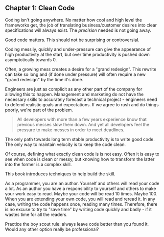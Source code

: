 ## Chapter 1: Clean Code

Coding isn't going anywhere. No matter how cool and high level the frameworks get, the job of translating business/customer desires into clear specifications will always exist. The *precision* needed is not going away.

Good code matters. This should not be surprising or controversial.

Coding messily, quickly and under-pressure can give the appearance of high productivity at the start, but over time productivity is pushed down asymptotically towards 0.

Often, a growing mess creates a desire for a "grand redesign". This rewrite can take so long and (if done under pressure) will often require a new "grand redesign" by the time it's done.

Engineers are just as complicit as any other part of the company for allowing this to happen. Management and marketing do not have the necessary skills to accurately forecast a technical project - engineers need to defend realistic goals and expectations. If we agree to rush and do things poorly, we're part of the problem.

> All developers with more than a few years experience know that previous messes slow them down. And yet all developers feel the pressure to make messes in order to meet deadlines.

The only path towards long term stable productivity is to write good code. The only way to maintain velocity is to keep the code clean.

Of course, defining what exactly clean code is is not easy. Often it is easy to see when code is clean or messy, but knowing how to transform the latter into the former is a complex skill.

This book introduces techniques to help build the skill.

As a programmer, you are an author. Yourself and others will read your code a lot. As an author you have a responsibility to yourself and others to make your work easy to read. Maybe your code will be read 10 times. Maybe 100. When you are extending your own code, you will read and reread it. In any case, writing the code happens once, reading many times. Therefore, there is no excuse to try to "save time" by writing code quickly and badly - if it wastes time for all the readers.

Practice the boy scout rule: always leave code better than you found it. Would any other option really be professional?